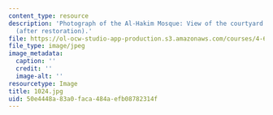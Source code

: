 ```yaml
---
content_type: resource
description: 'Photograph of the Al-Hakim Mosque: View of the courtyard of the mosque
  (after restoration).'
file: https://ol-ocw-studio-app-production.s3.amazonaws.com/courses/4-615-the-architecture-of-cairo-spring-2002/50e4448a83a0faca484aefb08782314f_1024.jpg
file_type: image/jpeg
image_metadata:
  caption: ''
  credit: ''
  image-alt: ''
resourcetype: Image
title: 1024.jpg
uid: 50e4448a-83a0-faca-484a-efb08782314f
---
```

